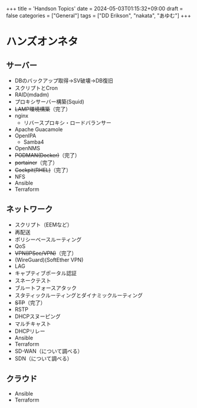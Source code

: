 +++
title = 'Handson Topics'
date = 2024-05-03T01:15:32+09:00
draft = false
categories = ["General"]
tags = ["DD Erikson", "nakata", "あゆむ"]
+++
# ハンズオンネタ

## サーバー

* DBのバックアップ取得→SV破壊→DB復旧
* スクリプトとCron
* RAID(mdadm)
* プロキシサーバー構築(Squid)
* ~~LAMP環境構築~~（完了）
* nginx
  * リバースプロキシ・ロードバランサー
* Apache Guacamole
* OpenIPA
  * Samba4
* OpenNMS
* ~~PODMAN(Docker)~~（完了）
* ~~portainer~~（完了）
* ~~Cockpit(RHEL)~~（完了）
* NFS
* Ansible
* Terraform

## ネットワーク

* スクリプト（EEMなど）
* 再配送
* ポリシーベースルーティング
* QoS
* ~~VPN(IPSec/VPN)~~（完了）
* (WireGuard)(SoftEther VPN)
* LAG
* キャプティブポータル認証
* スネークテスト
* ブルートフォースアタック
* スタティックルーティングとダイナミックルーティング
* ~~STP~~（完了）
* RSTP
* DHCPスヌーピング
* マルチキャスト
* DHCPリレー
* Ansible
* Terraform
* SD-WAN（について調べる）
* SDN（について調べる）

## クラウド

* Ansible
* Terraform 
